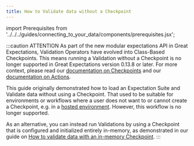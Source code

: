 ```yaml
---
title: How to Validate data without a Checkpoint
---
```

import Prerequisites from '../../../guides/connecting_to_your_data/components/prerequisites.jsx';

:::caution ATTENTION
As part of the new modular expectations API in Great Expectations, Validation Operators have evolved into Class-Based Checkpoints. This means running a Validation without a Checkpoint is no longer supported in Great Expectations version 0.13.8 or later.   For more context, please read our [documentation on Checkpoints](../../../terms/checkpoint.md) and our [documentation on Actions](../../../terms/action.md).

This guide originally demonstrated how to load an Expectation Suite and Validate data without using a Checkpoint. That used to be suitable for environments or workflows where a user does not want to or cannot create a Checkpoint, e.g. in a [hosted environment](../../../deployment_patterns/how_to_instantiate_a_data_context_hosted_environments.md). However, this workflow is no longer supported. 

As an alternative, you can instead run Validations by using a Checkpoint that is configured and initialized entirely in-memory, as demonstrated in our guide on [How to validate data with an in-memory Checkpoint](../checkpoints/how_to_pass_an_in_memory_dataframe_to_a_checkpoint.md).
:::